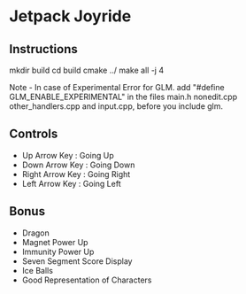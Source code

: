 # Jetpack Joyride

## Instructions

mkdir build
cd build
cmake ../
make all -j 4

Note - In case of Experimental Error for GLM.
add "#define GLM_ENABLE_EXPERIMENTAL" in the files main.h nonedit.cpp other_handlers.cpp and input.cpp, before you include glm.

## Controls

- Up Arrow Key        : Going Up
- Down Arrow Key      : Going Down
- Right Arrow Key     : Going Right
- Left Arrow Key      : Going Left

## Bonus
- Dragon
- Magnet Power Up
- Immunity Power Up
- Seven Segment Score Display
- Ice Balls
- Good Representation of Characters




